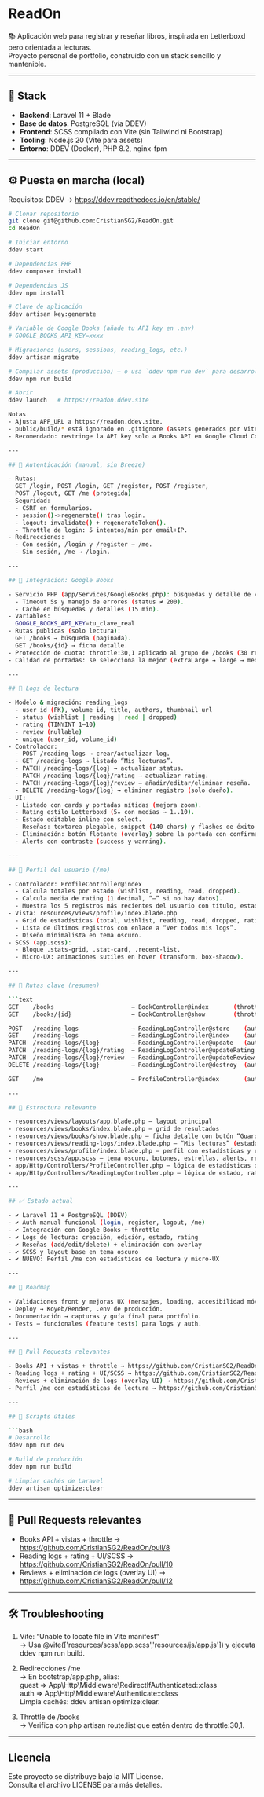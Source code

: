 # ReadOn

📚 Aplicación web para registrar y reseñar libros, inspirada en Letterboxd pero orientada a lecturas.  
Proyecto personal de portfolio, construido con un stack sencillo y mantenible.

---

## 🚀 Stack

- **Backend**: Laravel 11 + Blade  
- **Base de datos**: PostgreSQL (vía DDEV)  
- **Frontend**: SCSS compilado con Vite (sin Tailwind ni Bootstrap)  
- **Tooling**: Node.js 20 (Vite para assets)  
- **Entorno**: DDEV (Docker), PHP 8.2, nginx-fpm

---

## ⚙️ Puesta en marcha (local)

Requisitos: DDEV → https://ddev.readthedocs.io/en/stable/

```bash
# Clonar repositorio
git clone git@github.com:CristianSG2/ReadOn.git
cd ReadOn

# Iniciar entorno
ddev start

# Dependencias PHP
ddev composer install

# Dependencias JS
ddev npm install

# Clave de aplicación
ddev artisan key:generate

# Variable de Google Books (añade tu API key en .env)
# GOOGLE_BOOKS_API_KEY=xxxx

# Migraciones (users, sessions, reading_logs, etc.)
ddev artisan migrate

# Compilar assets (producción) — o usa `ddev npm run dev` para desarrollo
ddev npm run build

# Abrir
ddev launch   # https://readon.ddev.site

Notas  
- Ajusta APP_URL a https://readon.ddev.site.  
- public/build/* está ignorado en .gitignore (assets generados por Vite).  
- Recomendado: restringe la API key solo a Books API en Google Cloud Console.

---

## 🔐 Autenticación (manual, sin Breeze)

- Rutas:  
  GET /login, POST /login, GET /register, POST /register,  
  POST /logout, GET /me (protegida)
- Seguridad:
  - CSRF en formularios.
  - session()->regenerate() tras login.
  - logout: invalidate() + regenerateToken().
  - Throttle de login: 5 intentos/min por email+IP.
- Redirecciones:
  - Con sesión, /login y /register → /me.
  - Sin sesión, /me → /login.

---

## 🔎 Integración: Google Books

- Servicio PHP (app/Services/GoogleBooks.php): búsquedas y detalle de volúmenes usando Http de Laravel con:
  - Timeout 5s y manejo de errores (status ≠ 200).  
  - Caché en búsquedas y detalles (15 min).  
- Variables:
  GOOGLE_BOOKS_API_KEY=tu_clave_real
- Rutas públicas (solo lectura):
  GET /books → búsqueda (paginada).  
  GET /books/{id} → ficha detalle.  
- Protección de cuota: throttle:30,1 aplicado al grupo de /books (30 req/min/IP).  
- Calidad de portadas: se selecciona la mejor (extraLarge → large → medium → ...) y se mejora la miniatura con zoom.

---

## 📘 Logs de lectura

- Modelo & migración: reading_logs
  - user_id (FK), volume_id, title, authors, thumbnail_url
  - status (wishlist | reading | read | dropped)
  - rating (TINYINT 1–10)
  - review (nullable)
  - unique (user_id, volume_id)
- Controlador:
  - POST /reading-logs → crear/actualizar log.  
  - GET /reading-logs → listado “Mis lecturas”.  
  - PATCH /reading-logs/{log} → actualizar status.  
  - PATCH /reading-logs/{log}/rating → actualizar rating.  
  - PATCH /reading-logs/{log}/review → añadir/editar/eliminar reseña.  
  - DELETE /reading-logs/{log} → eliminar registro (solo dueño).
- UI:
  - Listado con cards y portadas nítidas (mejora zoom).  
  - Rating estilo Letterboxd (5★ con medias → 1..10).  
  - Estado editable inline con select.  
  - Reseñas: textarea plegable, snippet (140 chars) y flashes de éxito.  
  - Eliminación: botón flotante (overlay) sobre la portada con confirmación.  
  - Alerts con contraste (success y warning).

---

## 👤 Perfil del usuario (/me)

- Controlador: ProfileController@index  
  - Calcula totales por estado (wishlist, reading, read, dropped).  
  - Calcula media de rating (1 decimal, “—” si no hay datos).  
  - Muestra los 5 registros más recientes del usuario con título, estado, rating y fecha.
- Vista: resources/views/profile/index.blade.php  
  - Grid de estadísticas (total, wishlist, reading, read, dropped, rating medio).  
  - Lista de últimos registros con enlace a “Ver todos mis logs”.  
  - Diseño minimalista en tema oscuro.  
- SCSS (app.scss):
  - Bloque .stats-grid, .stat-card, .recent-list.  
  - Micro-UX: animaciones sutiles en hover (transform, box-shadow).

---

## 🧭 Rutas clave (resumen)

```text
GET    /books                      → BookController@index       (throttle:30,1)
GET    /books/{id}                 → BookController@show        (throttle:30,1)

POST   /reading-logs               → ReadingLogController@store    (auth)
GET    /reading-logs               → ReadingLogController@index    (auth)
PATCH  /reading-logs/{log}         → ReadingLogController@update   (auth)
PATCH  /reading-logs/{log}/rating  → ReadingLogController@updateRating (auth)
PATCH  /reading-logs/{log}/review  → ReadingLogController@updateReview (auth)
DELETE /reading-logs/{log}         → ReadingLogController@destroy  (auth)

GET    /me                         → ProfileController@index       (auth)

---

## 📂 Estructura relevante

- resources/views/layouts/app.blade.php — layout principal  
- resources/views/books/index.blade.php — grid de resultados  
- resources/views/books/show.blade.php — ficha detalle con botón “Guardar en mis lecturas”  
- resources/views/reading-logs/index.blade.php — “Mis lecturas” (estado + rating + reseña + eliminar overlay)  
- resources/views/profile/index.blade.php — perfil con estadísticas y recientes  
- resources/scss/app.scss — tema oscuro, botones, estrellas, alerts, review-form, perfil  
- app/Http/Controllers/ProfileController.php — lógica de estadísticas de usuario  
- app/Http/Controllers/ReadingLogController.php — lógica de estado, rating, review y eliminación  

---

## ✅ Estado actual

- ✔️ Laravel 11 + PostgreSQL (DDEV)  
- ✔️ Auth manual funcional (login, register, logout, /me)  
- ✔️ Integración con Google Books + throttle  
- ✔️ Logs de lectura: creación, edición, estado, rating  
- ✔️ Reseñas (add/edit/delete) + eliminación con overlay  
- ✔️ SCSS y layout base en tema oscuro  
- ✔️ NUEVO: Perfil /me con estadísticas de lectura y micro-UX  

---

## 📑 Roadmap

- Validaciones front y mejoras UX (mensajes, loading, accesibilidad móvil).  
- Deploy → Koyeb/Render, .env de producción.  
- Documentación → capturas y guía final para portfolio.  
- Tests → funcionales (feature tests) para logs y auth.

---

## 🔗 Pull Requests relevantes

- Books API + vistas + throttle → https://github.com/CristianSG2/ReadOn/pull/8  
- Reading logs + rating + UI/SCSS → https://github.com/CristianSG2/ReadOn/pull/10  
- Reviews + eliminación de logs (overlay UI) → https://github.com/CristianSG2/ReadOn/pull/12  
- Perfil /me con estadísticas de lectura → https://github.com/CristianSG2/ReadOn/pull/13

---

## 🧰 Scripts útiles

```bash
# Desarrollo
ddev npm run dev

# Build de producción
ddev npm run build

# Limpiar cachés de Laravel
ddev artisan optimize:clear
```

---

## 🔗 Pull Requests relevantes

- Books API + vistas + throttle → https://github.com/CristianSG2/ReadOn/pull/8  
- Reading logs + rating + UI/SCSS → https://github.com/CristianSG2/ReadOn/pull/10  
- Reviews + eliminación de logs (overlay UI) → https://github.com/CristianSG2/ReadOn/pull/12

---

## 🛠️ Troubleshooting

1) Vite: “Unable to locate file in Vite manifest”  
   → Usa @vite(['resources/scss/app.scss','resources/js/app.js']) y ejecuta ddev npm run build.

2) Redirecciones /me  
   → En bootstrap/app.php, alias:  
   guest => App\Http\Middleware\RedirectIfAuthenticated::class  
   auth  => App\Http\Middleware\Authenticate::class  
   Limpia cachés: ddev artisan optimize:clear.

3) Throttle de /books  
   → Verifica con php artisan route:list que estén dentro de throttle:30,1.

---

## Licencia

Este proyecto se distribuye bajo la MIT License.  
Consulta el archivo LICENSE para más detalles.
